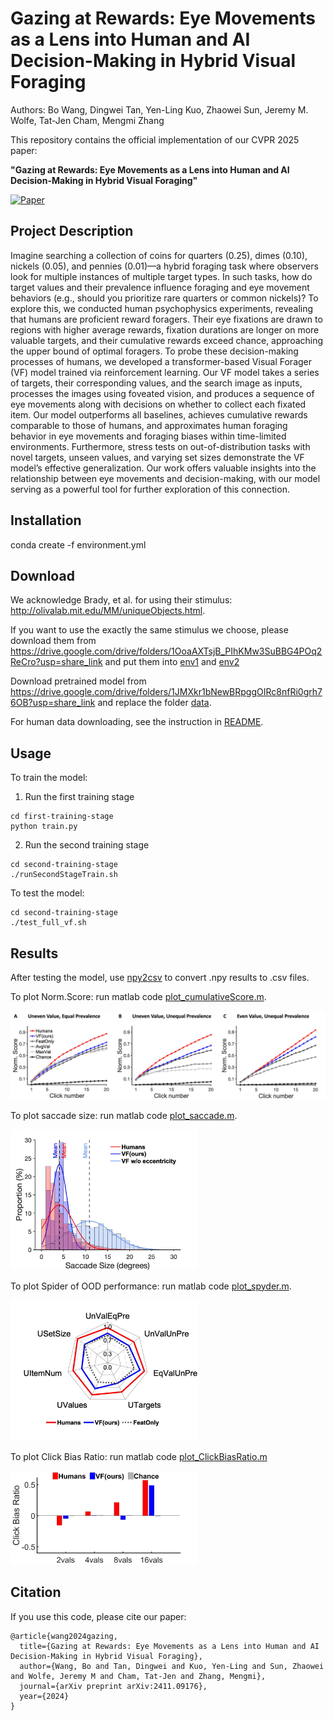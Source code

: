 # Gazing at Rewards: Eye Movements as a Lens into Human and AI Decision-Making in Hybrid Visual Foraging

Authors: Bo Wang, Dingwei Tan, Yen-Ling Kuo, Zhaowei Sun, Jeremy M. Wolfe, Tat-Jen Cham, Mengmi Zhang

This repository contains the official implementation of our CVPR 2025 paper:

**"Gazing at Rewards: Eye Movements as a Lens into Human and AI Decision-Making in Hybrid Visual Foraging"**

[![Paper](https://img.shields.io/badge/Paper-Arxiv-red?logo=arxiv)](https://arxiv.org/pdf/2411.09176)

## Project Description
Imagine searching a collection of coins for quarters ($0.25$), dimes ($0.10$), nickels ($0.05$), and pennies ($0.01$)—a hybrid foraging task where observers look for multiple instances of multiple target types. In such tasks, how do target values and their prevalence influence foraging and eye movement behaviors (e.g., should you prioritize rare quarters or common nickels)? To explore this, we conducted human psychophysics experiments, revealing that humans are proficient reward foragers. Their eye fixations are drawn to regions with higher average rewards, fixation durations are longer on more valuable targets, and their cumulative rewards exceed chance, approaching the upper bound of optimal foragers. To probe these decision-making processes of humans, we developed a transformer-based Visual Forager (VF) model trained via reinforcement learning. Our VF model takes a series of targets, their corresponding values, and the search image as inputs, processes the images using foveated vision, and produces a sequence of eye movements along with decisions on whether to collect each fixated item. Our model outperforms all baselines, achieves cumulative rewards comparable to those of humans, and approximates human foraging behavior in eye movements and foraging biases within time-limited environments. Furthermore, stress tests on out-of-distribution tasks with novel targets, unseen values, and varying set sizes demonstrate the VF model’s effective generalization. Our work offers valuable insights into the relationship between eye movements and decision-making, with our model serving as a powerful tool for further exploration of this connection.

## Installation

conda create -f environment.yml

## Download

We acknowledge Brady, et al. for using their stimulus: http://olivalab.mit.edu/MM/uniqueObjects.html.

If you want to use the exactly the same stimulus we choose, please download them from https://drive.google.com/drive/folders/1OoaAXTsjB_PIhKMw3SuBBG4POq2ReCro?usp=share_link and put them into [env1](./first-training-stage/visual_foraging_gym/envs/) and [env2](./second-training-stage/visual_foraging_gym/envs/)

Download pretrained model from https://drive.google.com/drive/folders/1JMXkr1bNewBRpggOIRc8nfRi0grh76OB?usp=share_link and replace the folder [data](./second-training-stage/data/).

For human data downloading, see the instruction in [README](./human-foraging-data-analysis/README.md).

## Usage
To train the model:
1. Run the first training stage
```
cd first-training-stage
python train.py
```

2. Run the second training stage
```
cd second-training-stage
./runSecondStageTrain.sh
```

To test the model:
```
cd second-training-stage
./test_full_vf.sh
```

## Results
After testing the model, use [npy2csv](./human-foraging-data-analysis/npy2csv.ipynb) to convert .npy results to .csv files.

To plot Norm.Score: run matlab code [plot_cumulativeScore.m](./human-foraging-data-analysis/plot_cumulativeScore.m).

<img src="Norm_Score.png" width="600">

To plot saccade size: run matlab code [plot_saccade.m](./human-foraging-data-analysis/plot_saccade.m).

<img src="saccadeSize.jpg" width="300">

To plot Spider of OOD performance: run matlab code [plot_spyder.m](./human-foraging-data-analysis/plot_spyder.m).

<img src="oodSpyder.jpg" width="300">

To plot Click Bias Ratio: run matlab code [plot_ClickBiasRatio.m](./human-foraging-data-analysis\plot_ClickBiasRatio.m)

<img src="ClickBiasRatio.jpg" width="300">

## Citation

If you use this code, please cite our paper:
```
@article{wang2024gazing,
  title={Gazing at Rewards: Eye Movements as a Lens into Human and AI Decision-Making in Hybrid Visual Foraging},
  author={Wang, Bo and Tan, Dingwei and Kuo, Yen-Ling and Sun, Zhaowei and Wolfe, Jeremy M and Cham, Tat-Jen and Zhang, Mengmi},
  journal={arXiv preprint arXiv:2411.09176},
  year={2024}
}
```
